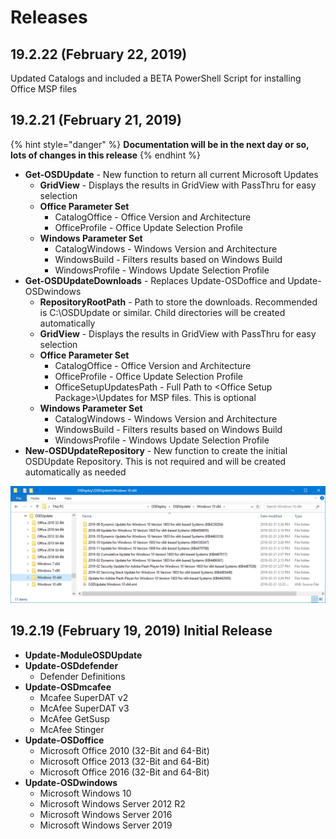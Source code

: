 # Releases

## 19.2.22 \(February 22, 2019\)

Updated Catalogs and included a BETA PowerShell Script for installing Office MSP files

## 19.2.21 \(February 21, 2019\)

{% hint style="danger" %}
**Documentation will be in the next day or so, lots of changes in this release**
{% endhint %}

* **Get-OSDUpdate** - New function to return all current Microsoft Updates
  * **GridView** - Displays the results in GridView with PassThru for easy selection
  * **Office Parameter Set**
    * CatalogOffice - Office Version and Architecture
    * OfficeProfile - Office Update Selection Profile
  * **Windows Parameter Set**
    * CatalogWindows - Windows Version and Architecture
    * WindowsBuild - Filters results based on Windows Build
    * WindowsProfile - Windows Update Selection Profile
* **Get-OSDUpdateDownloads** - Replaces Update-OSDoffice and Update-OSDwindows
  * **RepositoryRootPath** - Path to store the downloads.  Recommended is C:\OSDUpdate or similar.  Child directories will be created automatically
  * **GridView** - Displays the results in GridView with PassThru for easy selection
  * **Office Parameter Set**
    * CatalogOffice - Office Version and Architecture
    * OfficeProfile - Office Update Selection Profile
    * OfficeSetupUpdatesPath - Full Path to &lt;Office Setup Package&gt;\Updates for MSP files.  This is optional
  * **Windows Parameter Set**
    * CatalogWindows - Windows Version and Architecture
    * WindowsBuild - Filters results based on Windows Build
    * WindowsProfile - Windows Update Selection Profile
* **New-OSDUpdateRepository** - New function to create the initial OSDUpdate Repository.  This is not required and will be created automatically as needed

![OSDUpdate Repository with Content](../.gitbook/assets/2019-02-21_15-52-19.png)

## 19.2.19 \(February 19, 2019\) Initial Release

* **Update-ModuleOSDUpdate**
* **Update-OSDdefender**
  * Defender Definitions
* **Update-OSDmcafee**
  * Mcafee SuperDAT v2
  * McAfee SuperDAT v3
  * McAfee GetSusp
  * McAfee Stinger
* **Update-OSDoffice**
  * Microsoft Office 2010 \(32-Bit and 64-Bit\)
  * Microsoft Office 2013 \(32-Bit and 64-Bit\)
  * Microsoft Office 2016 \(32-Bit and 64-Bit\)
* **Update-OSDwindows**
  * Microsoft Windows 10
  * Microsoft Windows Server 2012 R2
  * Microsoft Windows Server 2016
  * Microsoft Windows Server 2019

